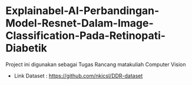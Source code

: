 # Explainabel-AI-Perbandingan-Model-Resnet-Dalam-Image-Classification-Pada-Retinopati-Diabetik
Project ini digunakan sebagai Tugas Rancang matakuliah Computer Vision

- Link Dataset : https://github.com/nkicsl/DDR-dataset
